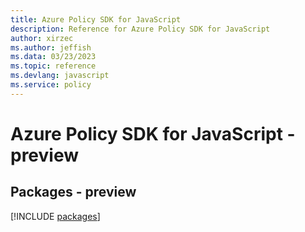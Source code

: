 ```yaml
---
title: Azure Policy SDK for JavaScript
description: Reference for Azure Policy SDK for JavaScript
author: xirzec
ms.author: jeffish
ms.data: 03/23/2023
ms.topic: reference
ms.devlang: javascript
ms.service: policy
---
```

# Azure Policy SDK for JavaScript - preview
## Packages - preview
[!INCLUDE [packages](policy-index.md)]